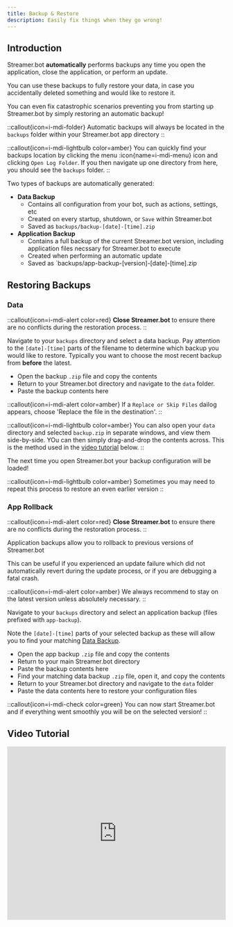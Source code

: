 ```yaml
---
title: Backup & Restore
description: Easily fix things when they go wrong!
---
```


## Introduction
Streamer.bot **automatically** performs backups any time you open the application, close the application, or perform an update.

You can use these backups to fully restore your data, in case you accidentally deleted something and would like to restore it.

You can even fix catastrophic scenarios preventing you from starting up Streamer.bot by simply restoring an automatic backup!

::callout{icon=i-mdi-folder}
Automatic backups will always be located in the `backups` folder within your Streamer.bot app directory
::

::callout{icon=i-mdi-lightbulb color=amber}
You can quickly find your backups location by clicking the menu :icon{name=i-mdi-menu} icon  and clicking `Open Log Folder`. If you then navigate up one directory from here, you should see the `backups` folder.
::

Two types of backups are automatically generated:

- **Data Backup**
    - Contains all configuration from your bot, such as actions, settings, etc
    - Created on every startup, shutdown, or `Save` within Streamer.bot
    - Saved as `backups/backup-[date]-[time].zip`
- **Application Backup**
    - Contains a full backup of the current Streamer.bot version, including application files necssary for Streamer.bot to execute
    - Created when performing an automatic update
    - Saved as `backups/app-backup-[version]-[date]-[time].zip

## Restoring Backups
### Data

::callout{icon=i-mdi-alert color=red}
**Close Streamer.bot** to ensure there are no conflicts during the restoration process.
::

Navigate to your `backups` directory and select a data backup. Pay attention to the `[date]-[time]` parts of the filename to determine which backup you would like to restore. Typically you want to choose the most recent backup from **before** the latest.

- Open the backup `.zip` file and copy the contents
- Return to your Streamer.bot directory and navigate to the `data` folder.
- Paste the backup contents here

::callout{icon=i-mdi-alert color=amber}
If a `Replace or Skip Files` dailog appears, choose 'Replace the file in the destination'.
::

::callout{icon=i-mdi-lightbulb color=amber}
You can also open your `data` directory and selected `backup.zip` in separate windows, and view them side-by-side. YOu can then simply drag-and-drop the contents across. This is the method used in the [video tutorial](#video-tutorial) below.
::

The next time you open Streamer.bot your backup configuration will be loaded!

::callout{icon=i-mdi-lightbulb color=amber}
Sometimes you may need to repeat this process to restore an even earlier version
::

### App Rollback

::callout{icon=i-mdi-alert color=red}
**Close Streamer.bot** to ensure there are no conflicts during the restoration process.
::

Application backups allow you to rollback to previous versions of Streamer.bot

This can be useful if you experienced an update failure which did not automatically revert during the update process, or if you are debugging a fatal crash.

::callout{icon=i-mdi-alert color=amber}
We always recommend to stay on the latest version unless absolutely necessary.
::

Navigate to your `backups` directory and select an application backup (files prefixed with `app-backup`).

Note the `[date]-[time]` parts of your selected backup as these will allow you to find your matching [Data Backup](#data).

- Open the app backup `.zip` file and copy the contents
- Return to your main Streamer.bot directory
- Paste the backup contents here
- Find your matching data backup `.zip` file, open it, and copy the contents
- Return to your Streamer.bot directory and navigate to the `data` folder
- Paste the data contents here to restore your configuration files

::callout{icon=i-mdi-check color=green}
You can now start Streamer.bot and if everything went smoothly you will be on the selected version!
::

## Video Tutorial

<iframe width="100%" height="400" src="https://www.youtube.com/embed/dLkiqW2b_Vo?si=a6OeCsxtk5F5Rtrf" title="YouTube video player" frameborder="0" allow="accelerometer; autoplay; clipboard-write; encrypted-media; gyroscope; picture-in-picture; web-share" allowfullscreen></iframe>